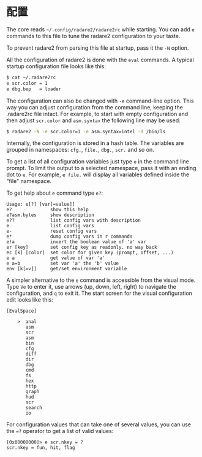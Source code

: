# 配置

The core reads `~/.config/radare2/radare2rc` while starting. You can add `e` commands to this file to tune the radare2 configuration to your taste.

To prevent radare2 from parsing this file at startup, pass it the `-N` option.

All the configuration of radare2 is done with the `eval` commands. A typical startup configuration file looks like this:

```bash
$ cat ~/.radare2rc
e scr.color = 1
e dbg.bep   = loader
```

The configuration can also be changed with `-e`  command-line option. This way you can adjust configuration from the command line, keeping the .radare2rc file intact. For example, to start with empty configuration and then adjust `scr.color` and `asm.syntax` the following line may be used:

```bash
$ radare2 -N -e scr.color=1 -e asm.syntax=intel -d /bin/ls
```

Internally, the configuration is stored in a hash table. The variables are grouped in namespaces: `cfg.`, `file.`, `dbg.`, `scr.` and so on.

To get a list of all configuration variables just type `e` in the command line prompt. To limit the output to a selected namespace, pass it with an ending dot to `e`. For example, `e file.` will display all variables defined inside the "file" namespace.

To get help about `e` command type `e?`:

```text
Usage: e[?] [var[=value]]
e?              show this help
e?asm.bytes     show description
e??             list config vars with description
e               list config vars
e-              reset config vars
e*              dump config vars in r commands
e!a             invert the boolean value of 'a' var
er [key]        set config key as readonly. no way back
ec [k] [color]  set color for given key (prompt, offset, ...)
e a             get value of var 'a'
e a=b           set var 'a' the 'b' value
env [k[=v]]     get/set environment variable
```

A simpler alternative to the `e` command is accessible from the visual mode. Type `Ve` to enter it, use arrows \(up, down, left, right\) to navigate the configuration, and `q` to exit it. The start screen for the visual configuration edit looks like this:

```text
[EvalSpace]

    >  anal
       asm
       scr
       asm
       bin
       cfg
       diff
       dir
       dbg
       cmd
       fs
       hex
       http
       graph
       hud
       scr
       search
       io
```

For configuration values that can take one of several values, you can use the `=?` operator to get a list of valid values:

```text
[0x00000000]> e scr.nkey = ?
scr.nkey = fun, hit, flag
```

